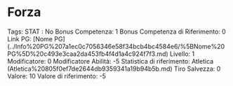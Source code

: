 # Forza

Tags: STAT
: No
Bonus Competenza: 1
Bonus Competenza di Riferimento: 0
Link PG: [Nome PG] (../Info%20PG%207a1ec0c7056346e58f34bcb4bc4584e6/%5BNome%20PG%5D%20c493e3caa2da453fb4f4d1a4c924f7f3.md)
Livello: 1
Modificatore: 0
Modificatore  Abilità: -5
Statistica di riferimento: Atletica (Atletica%20805f0ef7de2644db9359341a19b94b5b.md)
Tiro Salvezza: 0
Valore: 10
Valore di riferimento: -5